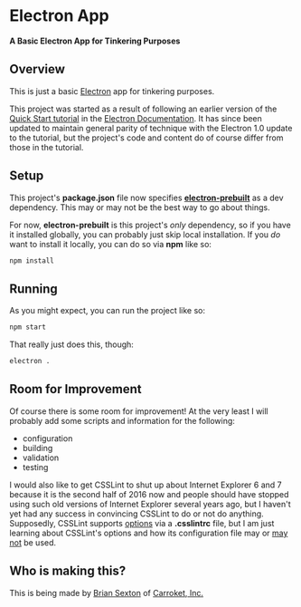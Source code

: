 # Electron App

**A Basic Electron App for Tinkering Purposes**

## Overview

This is just a basic [Electron](http://electron.atom.io/) app for tinkering purposes.

This project was started as a result of following an earlier version of the [Quick Start tutorial](http://electron.atom.io/docs/tutorial/quick-start/) in the [Electron Documentation](http://electron.atom.io/docs/). It has since been updated to maintain general parity of technique with the Electron 1.0 update to the tutorial, but the project's code and content do of course differ from those in the tutorial.

## Setup

This project's **package.json** file now specifies **[electron-prebuilt](https://www.npmjs.com/package/electron-prebuilt)** as a dev dependency. This may or may not be the best way to go about things.

For now, **electron-prebuilt** is this project's _only_ dependency, so if you have it installed globally, you can probably just skip local installation. If you _do_ want to install it locally, you can do so via **npm** like so:

```bash
npm install
```

## Running

As you might expect, you can run the project like so:

```bash
npm start
```

That really just does this, though:

```bash
electron .
```

## Room for Improvement

Of course there is some room for improvement! At the very least I will probably add some scripts and information for the following:
* configuration
* building
* validation
* testing

I would also like to get CSSLint to shut up about Internet Explorer 6 and 7 because it is the second half of 2016 now and people should have stopped using such old versions of Internet Explorer several years ago, but I haven't yet had any success in convincing CSSLint to do or not do anything. Supposedly, CSSLint supports [options](https://github.com/CSSLint/csslint/wiki/rules) via a **.csslintrc** file, but I am just learning about CSSLint's options and how its configuration file may or [may not](https://github.com/AtomLinter/linter-csslint/issues/73) be used.


## Who is making this?

This is being made by [Brian Sexton](http://briansexton.com/) of [Carroket, Inc.](http://carroket.com/)
